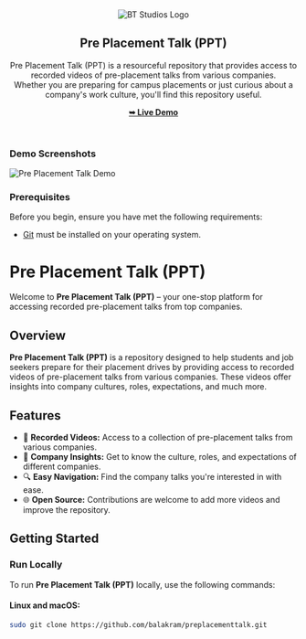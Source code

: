 <div align="center">

  <br />
  <br />
  
  <img src="https://balakram.github.io/practicemode/btlogo-icon.png" alt="BT Studios Logo" />

  <h2 align="center">Pre Placement Talk (PPT)</h2>

  Pre Placement Talk (PPT) is a resourceful repository that provides access to recorded videos of pre-placement talks from various companies. <br />Whether you are preparing for campus placements or just curious about a company's work culture, you'll find this repository useful.

  <a href="https://balakram.github.io/preplacementtalk/"><strong>➥ Live Demo</strong></a>

</div>

<br />

### Demo Screenshots

![Pre Placement Talk Demo](https://balakram.github.io/balakramtudu/img/projects/project-5.png)

### Prerequisites

Before you begin, ensure you have met the following requirements:

* [Git](https://git-scm.com/downloads "Download Git") must be installed on your operating system.

# Pre Placement Talk (PPT)

Welcome to **Pre Placement Talk (PPT)** – your one-stop platform for accessing recorded pre-placement talks from top companies.

## Overview

**Pre Placement Talk (PPT)** is a repository designed to help students and job seekers prepare for their placement drives by providing access to recorded videos of pre-placement talks from various companies. These videos offer insights into company cultures, roles, expectations, and much more.

## Features

- 🎥 **Recorded Videos:** Access to a collection of pre-placement talks from various companies.
- 🏢 **Company Insights:** Get to know the culture, roles, and expectations of different companies.
- 🔍 **Easy Navigation:** Find the company talks you're interested in with ease.
- 🌐 **Open Source:** Contributions are welcome to add more videos and improve the repository.

## Getting Started

### Run Locally

To run **Pre Placement Talk (PPT)** locally, use the following commands:

#### Linux and macOS:

```bash
sudo git clone https://github.com/balakram/preplacementtalk.git
